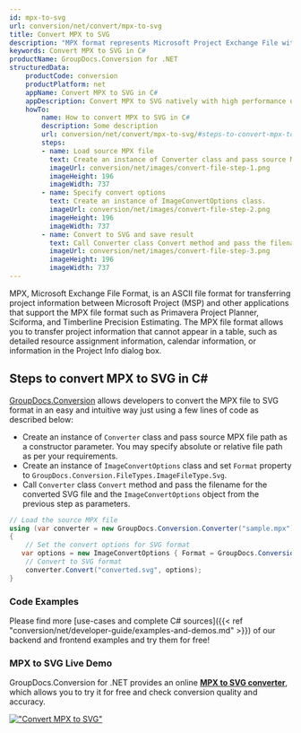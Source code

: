 ```yaml
---
id: mpx-to-svg
url: conversion/net/convert/mpx-to-svg
title: Convert MPX to SVG
description: "MPX format represents Microsoft Project Exchange File with .mpx extension. Learn how to convert MPX to SVG file programmatically in C# language using GroupDocs.Conversion for .NET library."
keywords: Convert MPX to SVG in C#
productName: GroupDocs.Conversion for .NET
structuredData:
    productCode: conversion
    productPlatform: net
    appName: Convert MPX to SVG in C#
    appDescription: Convert MPX to SVG natively with high performance using C# language and server side GroupDocs.Conversion for .NET APIs, without the use of any software like Microsoft or Open Office.
    howTo:
        name: How to convert MPX to SVG in C# 
        description: Some description
        url: conversion/net/convert/mpx-to-svg/#steps-to-convert-mpx-to-svg-in-c
        steps:
        - name: Load source MPX file 
          text: Create an instance of Converter class and pass source MPX file path as a constructor parameter. You may specify absolute or relative file path as per your requirements. 
          imageUrl: conversion/net/images/convert-file-step-1.png
          imageHeight: 196
          imageWidth: 737
        - name: Specify convert options 
          text: Create an instance of ImageConvertOptions class.
          imageUrl: conversion/net/images/convert-file-step-2.png
          imageHeight: 196
          imageWidth: 737
        - name: Convert to SVG and save result 
          text: Call Converter class Convert method and pass the filename for the converted HTML file and the ImageConvertOptions object from the previous step as parameters.
          imageUrl: conversion/net/images/convert-file-step-3.png
          imageHeight: 196
          imageWidth: 737
---
```


MPX, Microsoft Exchange File Format, is an ASCII file format for transferring project information between Microsoft Project (MSP) and other applications that support the MPX file format such as Primavera Project Planner, Sciforma, and Timberline Precision Estimating. The MPX file format allows you to transfer project information that cannot appear in a table, such as detailed resource assignment information, calendar information, or information in the Project Info dialog box.

## Steps to convert MPX to SVG in C#

[GroupDocs.Conversion](https://products.groupdocs.com/conversion/net) allows developers to convert the MPX file to SVG format in an easy and intuitive way just using a few lines of code as described below:

* Create an instance of `Converter` class and pass source MPX file path as a constructor parameter. You may specify absolute or relative file path as per your requirements. 
* Create an instance of `ImageConvertOptions` class and set `Format` property to `GroupDocs.Conversion.FileTypes.ImageFileType.Svg`.
* Call `Converter` class `Convert` method and pass the filename for the converted SVG file and the `ImageConvertOptions` object from the previous step as parameters.

```csharp
// Load the source MPX file
using (var converter = new GroupDocs.Conversion.Converter("sample.mpx"))
{
    // Set the convert options for SVG format
   var options = new ImageConvertOptions { Format = GroupDocs.Conversion.FileTypes.ImageFileType.Svg };
    // Convert to SVG format
    converter.Convert("converted.svg", options);
}
```

### Code Examples

Please find more [use-cases and complete C# sources]({{< ref "conversion/net/developer-guide/examples-and-demos.md" >}}) of our backend and frontend examples and try them for free!

### MPX to SVG Live Demo

GroupDocs.Conversion for .NET provides an online [**MPX to SVG converter**](https://products.groupdocs.app/conversion/mpx-to-svg), which allows you to try it for free and check conversion quality and accuracy.

[!["Convert MPX to SVG"](conversion/net/images/convert-to-svg/convert-mpx-to-svg.png)](https://products.groupdocs.app/conversion/mpx-to-svg)